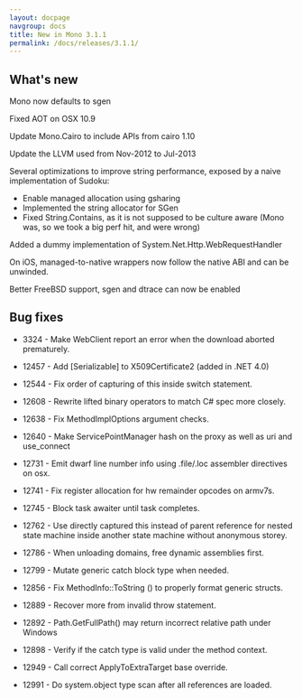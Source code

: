 ```yaml
---
layout: docpage
navgroup: docs
title: New in Mono 3.1.1
permalink: /docs/releases/3.1.1/
---
```


What's new
----------

Mono now defaults to sgen

Fixed AOT on OSX 10.9

Update Mono.Cairo to include APIs from cairo 1.10

Update the LLVM used from Nov-2012 to Jul-2013

Several optimizations to improve string performance, exposed by a naive implementation of Sudoku:

-   Enable managed allocation using gsharing
-   Implemented the string allocator for SGen
-   Fixed String.Contains, as it is not supposed to be culture aware (Mono was, so we took a big perf hit, and were wrong)

Added a dummy implementation of System.Net.Http.WebRequestHandler

On iOS, managed-to-native wrappers now follow the native ABI and can be unwinded.

Better FreeBSD support, sgen and dtrace can now be enabled

Bug fixes
---------

-   3324 - Make WebClient report an error when the download aborted prematurely.

-   12457 - Add [Serializable] to X509Certificate2 (added in .NET 4.0)

-   12544 - Fix order of capturing of this inside switch statement.

-   12608 - Rewrite lifted binary operators to match C\# spec more closely.

-   12638 - Fix MethodImplOptions argument checks.

-   12640 - Make ServicePointManager hash on the proxy as well as uri and use\_connect

-   12731 - Emit dwarf line number info using .file/.loc assembler directives on osx.

-   12741 - Fix register allocation for hw remainder opcodes on armv7s.

-   12745 - Block task awaiter until task completes.

-   12762 - Use directly captured this instead of parent reference for nested state machine inside another state machine without anonymous storey.

-   12786 - When unloading domains, free dynamic assemblies first.

-   12799 - Mutate generic catch block type when needed.

-   12856 - Fix MethodInfo::ToString () to properly format generic structs.

-   12889 - Recover more from invalid throw statement.

-   12892 - Path.GetFullPath() may return incorrect relative path under Windows

-   12898 - Verify if the catch type is valid under the method context.

-   12949 - Call correct ApplyToExtraTarget base override.

-   12991 - Do system.object type scan after all references are loaded.
